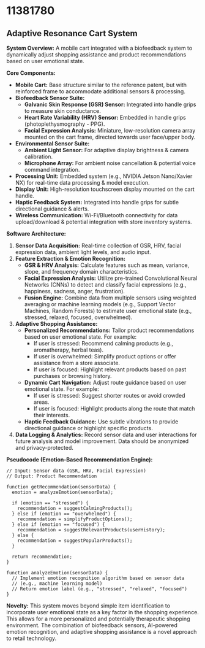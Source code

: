 # 11381780

## Adaptive Resonance Cart System

**System Overview:** A mobile cart integrated with a biofeedback system to dynamically adjust shopping assistance and product recommendations based on user emotional state.

**Core Components:**

*   **Mobile Cart:** Base structure similar to the reference patent, but with reinforced frame to accommodate additional sensors & processing.
*   **Biofeedback Sensor Suite:**
    *   **Galvanic Skin Response (GSR) Sensor:** Integrated into handle grips to measure skin conductance.
    *   **Heart Rate Variability (HRV) Sensor:** Embedded in handle grips (photoplethysmography - PPG).
    *   **Facial Expression Analysis:** Miniature, low-resolution camera array mounted on the cart frame, directed towards user face/upper body.
*   **Environmental Sensor Suite:**
    *   **Ambient Light Sensor:** For adaptive display brightness & camera calibration.
    *   **Microphone Array:** For ambient noise cancellation & potential voice command integration.
*   **Processing Unit:** Embedded system (e.g., NVIDIA Jetson Nano/Xavier NX) for real-time data processing & model execution.
*   **Display Unit:** High-resolution touchscreen display mounted on the cart handle.
*   **Haptic Feedback System:** Integrated into handle grips for subtle directional guidance & alerts.
*   **Wireless Communication:** Wi-Fi/Bluetooth connectivity for data upload/download & potential integration with store inventory systems.

**Software Architecture:**

1.  **Sensor Data Acquisition:** Real-time collection of GSR, HRV, facial expression data, ambient light levels, and audio input.
2.  **Feature Extraction & Emotion Recognition:**
    *   **GSR & HRV Analysis:** Calculate features such as mean, variance, slope, and frequency domain characteristics.
    *   **Facial Expression Analysis:** Utilize pre-trained Convolutional Neural Networks (CNNs) to detect and classify facial expressions (e.g., happiness, sadness, anger, frustration).
    *   **Fusion Engine:** Combine data from multiple sensors using weighted averaging or machine learning models (e.g., Support Vector Machines, Random Forests) to estimate user emotional state (e.g., stressed, relaxed, focused, overwhelmed).
3.  **Adaptive Shopping Assistance:**
    *   **Personalized Recommendations:** Tailor product recommendations based on user emotional state.  For example:
        *   If user is stressed: Recommend calming products (e.g., aromatherapy, herbal teas).
        *   If user is overwhelmed: Simplify product options or offer assistance from a store associate.
        *   If user is focused: Highlight relevant products based on past purchases or browsing history.
    *   **Dynamic Cart Navigation:**  Adjust route guidance based on user emotional state.  For example:
        *   If user is stressed:  Suggest shorter routes or avoid crowded areas.
        *   If user is focused:  Highlight products along the route that match their interests.
    *   **Haptic Feedback Guidance:**  Use subtle vibrations to provide directional guidance or highlight specific products.
4.  **Data Logging & Analytics:**  Record sensor data and user interactions for future analysis and model improvement.  Data should be anonymized and privacy-protected.

**Pseudocode (Emotion-Based Recommendation Engine):**

```
// Input: Sensor data (GSR, HRV, Facial Expression)
// Output: Product Recommendation

function getRecommendation(sensorData) {
  emotion = analyzeEmotion(sensorData);

  if (emotion == "stressed") {
    recommendation = suggestCalmingProducts();
  } else if (emotion == "overwhelmed") {
    recommendation = simplifyProductOptions();
  } else if (emotion == "focused") {
    recommendation = suggestRelevantProducts(userHistory);
  } else {
    recommendation = suggestPopularProducts();
  }

  return recommendation;
}

function analyzeEmotion(sensorData) {
  // Implement emotion recognition algorithm based on sensor data
  // (e.g., machine learning model)
  // Return emotion label (e.g., "stressed", "relaxed", "focused")
}
```

**Novelty:** This system moves beyond simple item identification to incorporate user emotional state as a key factor in the shopping experience. This allows for a more personalized and potentially therapeutic shopping environment. The combination of biofeedback sensors, AI-powered emotion recognition, and adaptive shopping assistance is a novel approach to retail technology.